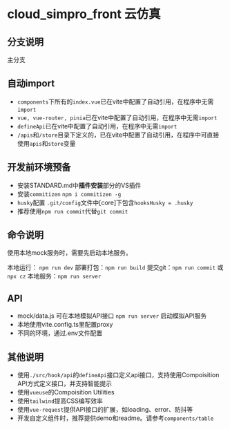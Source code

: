 # cloud_simpro_front 云仿真

## 分支说明
主分支

## 自动import
+ `components`下所有的`index.vue`已在vite中配置了自动引用，在程序中无需`import`
+ `vue, vue-router, pinia`已在vite中配置了自动引用，在程序中无需`import`
+ `defineApi`已在vite中配置了自动引用，在程序中无需`import`
+ `/apis`和`/store`目录下定义的，已在vite中配置了自动引用，在程序中可直接使用`apis`和`store`变量

## 开发前环境预备
+ 安装STANDARD.md中**插件安装**部分的VS插件
+ 安装`commitizen`
  `npm i commitizen -g`
+ `husky`配置
  `.git/config`文件中[core]下包含`hooksHusky = .husky`
+ 推荐使用`npm run commit`代替`git commit`

## 命令说明
使用本地mock服务时，需要先启动本地服务。   

本地运行： `npm run dev`
部署打包：`npm run build`
提交git：`npm run commit` 或 `npx cz`
本地服务：`npm run server`

## API
+ mock/data.js 可在本地模拟API接口
  `npm run server` 启动模拟API服务
+ 本地使用vite.config.ts里配置proxy
+ 不同的环境，通过.env文件配置

## 其他说明
+ 使用`./src/hook/api`的`defineApi`接口定义api接口，支持使用Compoisition API方式定义接口，并支持智能提示
+ 使用`vueuse`的Compoisition Utilities
+ 使用`tailwind`提高CSS编写效率
+ 使用`vue-request`提供API接口的扩展，如loading、error、防抖等
+ 开发自定义组件时，推荐提供demo和readme。请参考`components/table`

